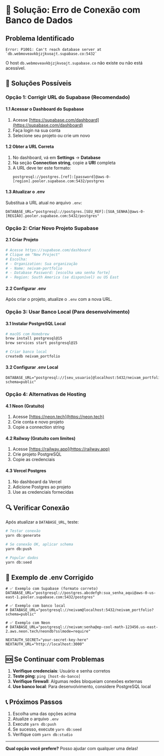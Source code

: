 # 🔧 Solução: Erro de Conexão com Banco de Dados

## Problema Identificado
```
Error: P1001: Can't reach database server at `db.webmoveavkbjzjkvoajt.supabase.co:5432`
```

O host `db.webmoveavkbjzjkvoajt.supabase.co` não existe ou não está acessível.

## 🚀 Soluções Possíveis

### Opção 1: Corrigir URL do Supabase (Recomendado)

#### 1.1 Acessar o Dashboard do Supabase
1. Acesse [https://supabase.com/dashboard](https://supabase.com/dashboard)
2. Faça login na sua conta
3. Selecione seu projeto ou crie um novo

#### 1.2 Obter a URL Correta
1. No dashboard, vá em **Settings** → **Database**
2. Na seção **Connection string**, copie a **URI** completa
3. A URL deve ter este formato:
   ```
   postgresql://postgres.[ref]:[password]@aws-0-[region].pooler.supabase.com:5432/postgres
   ```

#### 1.3 Atualizar o .env
Substitua a URL atual no arquivo `.env`:
```env
DATABASE_URL="postgresql://postgres.[SEU_REF]:[SUA_SENHA]@aws-0-[REGIÃO].pooler.supabase.com:5432/postgres"
```

### Opção 2: Criar Novo Projeto Supabase

#### 2.1 Criar Projeto
```bash
# Acesse https://supabase.com/dashboard
# Clique em "New Project"
# Escolha:
# - Organization: Sua organização
# - Name: neivam-portfolio
# - Database Password: [escolha uma senha forte]
# - Region: South America (se disponível) ou US East
```

#### 2.2 Configurar .env
Após criar o projeto, atualize o `.env` com a nova URL.

### Opção 3: Usar Banco Local (Para desenvolvimento)

#### 3.1 Instalar PostgreSQL Local
```bash
# macOS com Homebrew
brew install postgresql@15
brew services start postgresql@15

# Criar banco local
createdb neivam_portfolio
```

#### 3.2 Configurar .env Local
```env
DATABASE_URL="postgresql://[seu_usuario]@localhost:5432/neivam_portfolio?schema=public"
```

### Opção 4: Alternativas de Hosting

#### 4.1 Neon (Gratuito)
1. Acesse [https://neon.tech](https://neon.tech)
2. Crie conta e novo projeto
3. Copie a connection string

#### 4.2 Railway (Gratuito com limites)
1. Acesse [https://railway.app](https://railway.app)
2. Crie projeto PostgreSQL
3. Copie as credenciais

#### 4.3 Vercel Postgres
1. No dashboard da Vercel
2. Adicione Postgres ao projeto
3. Use as credenciais fornecidas

## 🔍 Verificar Conexão

Após atualizar a `DATABASE_URL`, teste:

```bash
# Testar conexão
yarn db:generate

# Se conexão OK, aplicar schema
yarn db:push

# Popular dados
yarn db:seed
```

## 📝 Exemplo de .env Corrigido

```env
# ✅ Exemplo com Supabase (formato correto)
DATABASE_URL="postgresql://postgres.abcdefgh:sua_senha_aqui@aws-0-us-east-1.pooler.supabase.com:5432/postgres"

# ✅ Exemplo com banco local
# DATABASE_URL="postgresql://neivam@localhost:5432/neivam_portfolio?schema=public"

# ✅ Exemplo com Neon
# DATABASE_URL="postgresql://neivam:senha@ep-cool-math-123456.us-east-2.aws.neon.tech/neondb?sslmode=require"

NEXTAUTH_SECRET="your-secret-key-here"
NEXTAUTH_URL="http://localhost:3000"
```

## 🆘 Se Continuar com Problemas

1. **Verifique credenciais**: Usuário e senha corretos
2. **Teste ping**: `ping [host-do-banco]`
3. **Verifique firewall**: Algumas redes bloqueiam conexões externas
4. **Use banco local**: Para desenvolvimento, considere PostgreSQL local

## 📞 Próximos Passos

1. Escolha uma das opções acima
2. Atualize o arquivo `.env`
3. Execute `yarn db:push`
4. Se sucesso, execute `yarn db:seed`
5. Verifique com `yarn db:studio`

---

**Qual opção você prefere?** Posso ajudar com qualquer uma delas!
